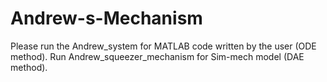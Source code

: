 # Andrew-s-Mechanism
Please run the Andrew_system for MATLAB code written by the user (ODE method).
Run Andrew_squeezer_mechanism for Sim-mech model (DAE method).

